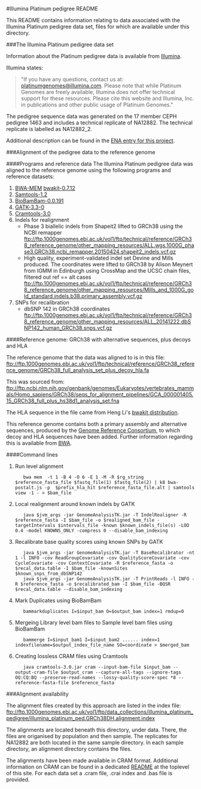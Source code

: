 #Illumina Platinum pedigree README

This README contains information relating to data associated with the Illumina Platinum pedigree data set, files for which are available under this directory.

###The Illumina Platinum pedigree data set

Information about the Platinum pedigree data is available from [Illumina](http://www.illumina.com/platinumgenomes/).

Illumina states:
>"If you have any questions, contact us at: platinumgenomes@illumina.com. Please note that while Platinum Genomes are freely available, Illumina does not offer technical support for these resources. Please cite this website and Illumina, Inc. in publications and other public usage of Platinum Genomes."

The pedigree sequence data was generated on the 17 member CEPH pedigree 1463 and includes a technical replicate of NA12882. The technical replicate is labelled as NA12882_2.

Additional description can be found in the [ENA entry for this project](http://www.ebi.ac.uk/ena/data/view/ERP001960).

###Alignment of the pedigree data to the reference genome

####Programs and reference data
The Illumina Platinum pedigree data was aligned to the reference genome using the following programs and reference datasets:

1. [BWA-MEM](https://github.com/lh3/bwa/blob/master/bwakit/README.md) [bwakit-0.7.12](http://sourceforge.net/projects/bio-bwa/files/bwakit/bwakit-0.7.12_x64-linux.tar.bz2/download)
2. [Samtools-1.2](http://www.htslib.org/doc/samtools-1.2.html)
3. [BioBamBam-0.0.191](https://github.com/gt1/biobambam/releases/tag/0.0.191-release-20150401083643)
4. [GATK-3.3-0](https://github.com/broadgsa/gatk-protected/tree/3.3)
5. [Cramtools-3.0](https://github.com/enasequence/cramtools/tree/cram3)
6. Indels for realignment 
   - Phase 3 biallelic indels from Shapeit2 lifted to GRCh38 using the NCBI remapper ftp://ftp.1000genomes.ebi.ac.uk/vol1/ftp/technical/reference/GRCh38_reference_genome/other_mapping_resources/ALL.wgs.1000G_phase3.GRCh38.ncbi_remapper.20150424.shapeit2_indels.vcf.gz
   - High quality, experiment-validated indel set Devine and Mills produced. The coordinates were lifted to GRCh38 by Alison Meynert from IGMM in Edinburgh using CrossMap and the UCSC chain files, filtered out ref == alt cases ftp://ftp.1000genomes.ebi.ac.uk/vol1/ftp/technical/reference/GRCh38_reference_genome/other_mapping_resources/Mills_and_1000G_gold_standard.indels.b38.primary_assembly.vcf.gz
7. SNPs for recalibration 
   - dbSNP 142 in GRCh38 coordinates ftp://ftp.1000genomes.ebi.ac.uk/vol1/ftp/technical/reference/GRCh38_reference_genome/other_mapping_resources/ALL_20141222.dbSNP142_human_GRCh38.snps.vcf.gz

####Reference genome: GRCh38 with alternative sequences, plus decoys and HLA

The reference genome that the data was aligned to is in this file: ftp://ftp.1000genomes.ebi.ac.uk/vol1/ftp/technical/reference/GRCh38_reference_genome/GRCh38_full_analysis_set_plus_decoy_hla.fa

This was sourced from: ftp://ftp.ncbi.nlm.nih.gov/genbank/genomes/Eukaryotes/vertebrates_mammals/Homo_sapiens/GRCh38/seqs_for_alignment_pipelines/GCA_000001405.15_GRCh38_full_plus_hs38d1_analysis_set.fna

The HLA sequence in the file came from Heng Li's [bwakit distribution](http://sourceforge.net/projects/bio-bwa/files/bwakit/bwakit-0.7.12_x64-linux.tar.bz2/download). 

This reference genome contains both a primary assembly and alternative sequences, produced by the [Genome Reference Consortium](http://www.ncbi.nlm.nih.gov/projects/genome/assembly/grc/human/), to which decoy and HLA sequences have been added. Further information regarding this is available from [BWA](https://github.com/lh3/bwa/blob/master/README-alt.md).

####Command lines
1. Run level alignment

          bwa mem  -t 1 -B 4 -O 6 -E 1 -M -R $rg_string $reference_fasta_file $fastq_file(1) $fastq_file(2) | k8 bwa-postalt.js -p  $prefix_hla_hit $reference_fasta_file.alt | samtools view -1 - > $bam_file

2. Local realignment around known indels by GATK

          java $jvm_args -jar GenomeAnalysisTK.jar -T IndelRealigner -R $reference_fasta -I $bam_file -o $realigned_bam_file -targetIntervals $intervals_file -known $known_indels_file(s) -LOD 0.4 -model KNOWNS_ONLY -compress 0 --disable_bam_indexing

3. Recalibrate base quality scores using known SNPs by GATK

          java $jvm_args -jar GenomeAnalysisTK.jar -T BaseRecalibrator -nt 1 -l INFO -cov ReadGroupCovariate -cov QualityScoreCovariate -cov CycleCovariate -cov ContextCovariate -R $reference_fasta -o $recal_data.table -I $bam_file -knownSites $known_snps_from_dbSNP142
          java $jvm_args -jar GenomeAnalysisTK.jar -T PrintReads -l INFO -R $reference_fasta -o $recalibrated_bam -I $bam_file -BQSR $recal_data.table --disable_bam_indexing

4. Mark Duplicates using BioBamBam

          bammarkduplicates I=$input_bam O=$output_bam index=1 rmdup=0

5. Mergeing Library level bam files to Sample level bam files using BioBamBam

          bammerge I=$input_bam1 I=$input_bam2 ...... index=1 indexfilename=$output_index_file_name SO=coordinate > $merged_bam

6. Creating lossless CRAM files using Cramtools

          java cramtools-3.0.jar cram --input-bam-file $input_bam --output-cram-file $output_cram --capture-all-tags --ignore-tags OQ:CQ:BQ --preserve-read-names --lossy-quality-score-spec *8 --reference-fasta-file $reference_fasta



###Alignment availability

The alignment files created by this approach are listed in the index file: ftp://ftp.1000genomes.ebi.ac.uk/vol1/ftp/data_collections/illumina_platinum_pedigree/illumina_platinum_ped.GRCh38DH.alignment.index

The alignments are located beneath this directory, under data. There, the files are origanised by population and then sample. The replicates for NA12882 are both located in the same sample directory. In each sample directory, an alignment directory contains the files.

The alignments have been made available in CRAM format. Additional information on CRAM can be found in a dedicated [README](ftp://ftp.1000genomes.ebi.ac.uk/vol1/ftp/README_using_1000genomes_cram.md) at the toplevel of this site. For each data set a .cram file, .crai index and .bas file is provided.
